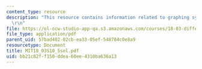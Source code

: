 ```yaml
---
content_type: resource
description: "This resource contains information related to graphing systems. \r\n\
  \r\n"
file: https://ol-ocw-studio-app-qa.s3.amazonaws.com/courses/18-03-differential-equations-spring-2010/bb21c82ff150ddea60ee4310ba636a13_MIT18_03S10_5sol.pdf
file_type: application/pdf
parent_uid: 57bad402-02cb-ea33-05ef-548784c0e8a9
resourcetype: Document
title: MIT18_03S10_5sol.pdf
uid: bb21c82f-f150-ddea-60ee-4310ba636a13
---
```

